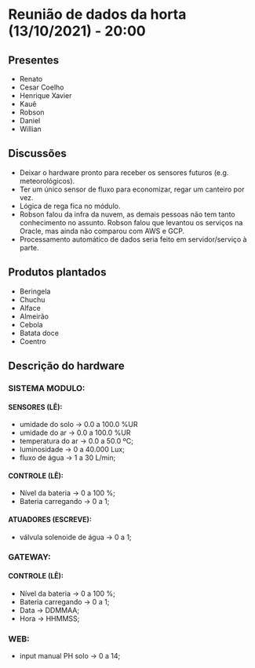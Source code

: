# Reunião de dados da horta (13/10/2021) - 20:00

## Presentes

* Renato
* Cesar Coelho
* Henrique Xavier
* Kauê
* Robson
* Daniel
* Willian

## Discussões

* Deixar o hardware pronto para receber os sensores futuros (e.g. meteorológicos).
* Ter um único sensor de fluxo para economizar, regar um canteiro por vez.
* Lógica de rega fica no módulo.
* Robson falou da infra da nuvem, as demais pessoas não tem tanto conhecimento no assunto. Robson falou que levantou os serviços na Oracle, mas ainda não comparou com AWS e GCP.
* Processamento automático de dados seria feito em servidor/serviço à parte.

## Produtos plantados

* Beringela
* Chuchu
* Alface
* Almeirão
* Cebola
* Batata doce
* Coentro
	
## Descrição do hardware

### SISTEMA MODULO:

#### SENSORES (LÊ):
* umidade do solo -> 0.0 a 100.0 %UR
* umidade do ar -> 0.0 a 100.0 %UR
* temperatura do ar -> 0.0 a 50.0 ºC;
* luminosidade -> 0 a 40.000 Lux;
* fluxo de água -> 1 a 30 L/min;

#### CONTROLE (LÊ):
* Nível da bateria -> 0 a 100 %;
* Bateria carregando -> 0 a 1;

#### ATUADORES (ESCREVE):
* válvula solenoide de água -> 0 a 1;

### GATEWAY:

#### CONTROLE (LÊ):
* Nível da bateria -> 0 a 100 %;
* Bateria carregando -> 0 a 1;
* Data -> DDMMAA;
* Hora -> HHMMSS;

### WEB:
* input manual PH solo -> 0 a 14;

